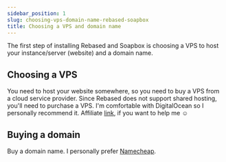 ```yaml
---
sidebar_position: 1
slug: choosing-vps-domain-name-rebased-soapbox
title: Choosing a VPS and domain name
---
```


The first step of installing Rebased and Soapbox is choosing a VPS to host your instance/server (website) and a domain name.

## Choosing a VPS

You need to host your website somewhere, so you need to buy a VPS from a cloud service provider. Since Rebased does not support shared hosting, you'll need to purchase a VPS. I'm comfortable with DigitalOcean so I personally recommend it. Affiliate [link](https://digitalocean.com), if you want to help me ☺️

## Buying a domain

Buy a domain name. I personally prefer [Namecheap](https://namecheap.com/).